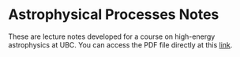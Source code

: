 # Astrophysical Processes Notes

These are lecture notes developed for a course on high-energy astrophysics at UBC.  You can access the PDF file directly at this [link](astrophysical_processes_notes.pdf).
